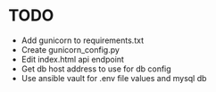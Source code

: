 # TODO

- Add gunicorn to requirements.txt
- Create gunicorn_config.py
- Edit index.html api endpoint
- Get db host address to use for db config
- Use ansible vault for .env file values and mysql db
